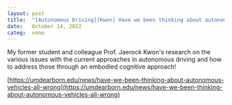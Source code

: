 ```yaml
---
layout: post
title:  "[Autonomous Driving][Kwon] Have we been thinking about autonomous driving all wrong?"
date:   October 14, 2022
categ:  none
---
```






My former student and colleague Prof. Jaerock Kwon's research on the various issues with the current approaches in autonomous driving and how to address those through an embodied cognitive approach! 



[https://umdearborn.edu/news/have-we-been-thinking-about-autonomous-vehicles-all-wrong](https://umdearborn.edu/news/have-we-been-thinking-about-autonomous-vehicles-all-wrong) 

 

